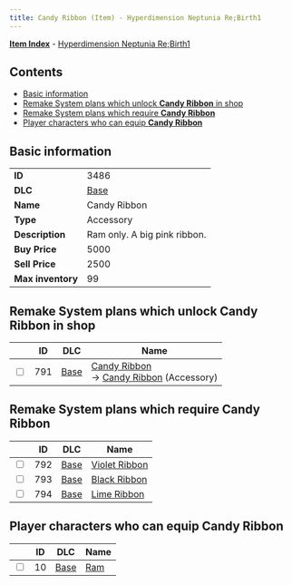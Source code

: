 ```yaml
---
title: Candy Ribbon (Item) - Hyperdimension Neptunia Re;Birth1
---
```


[**Item Index**](/neptunia/rb1/item/index.html) - [Hyperdimension Neptunia Re;Birth1](/neptunia/rb1)

## Contents

- [Basic information](#basic-information)
- [Remake System plans which unlock **Candy Ribbon** in shop](#remake-system-plans-which-unlock-candy-ribbon-in-shop)
- [Remake System plans which require **Candy Ribbon**](#remake-system-plans-which-require-candy-ribbon)
- [Player characters who can equip **Candy Ribbon**](#player-characters-who-can-equip-candy-ribbon)

## Basic information

|   |   |
| -- | -- |
| **ID** | 3486 |
| **DLC** | [Base](/neptunia/rb1/dlc/1-base.html) |
| **Name** | Candy Ribbon |
| **Type** | Accessory |
| **Description** | Ram only. A big pink ribbon. |
| **Buy Price** | 5000 |
| **Sell Price** | 2500 |
| **Max inventory** | 99 |


## Remake System plans which unlock **Candy Ribbon** in shop

|    | ID | DLC | Name |
| -- | -- | --- | ---- |
| <input type="checkbox" id="rb1-remake-1-791" class="trackbox" /> | 791 | [Base](/neptunia/rb1/dlc/1-base.html) | [Candy Ribbon](/neptunia/rb1/remake/1-791-candy-ribbon.html)<br /> → [Candy Ribbon](/neptunia/rb1/item/1-3486-candy-ribbon.html) (Accessory) |


## Remake System plans which require **Candy Ribbon**

|    | ID | DLC | Name |
| -- | -- | --- | ---- |
| <input type="checkbox" id="rb1-quest-1-792" class="trackbox" /> | 792 | [Base](/neptunia/rb1/dlc/1-base.html) | [Violet Ribbon](/neptunia/rb1/quest/1-792-violet-ribbon.html) |
| <input type="checkbox" id="rb1-quest-1-793" class="trackbox" /> | 793 | [Base](/neptunia/rb1/dlc/1-base.html) | [Black Ribbon](/neptunia/rb1/quest/1-793-black-ribbon.html) |
| <input type="checkbox" id="rb1-quest-1-794" class="trackbox" /> | 794 | [Base](/neptunia/rb1/dlc/1-base.html) | [Lime Ribbon](/neptunia/rb1/quest/1-794-lime-ribbon.html) |


## Player characters who can equip **Candy Ribbon**

|    | ID | DLC | Name |
| -- | -- | --- | ---- |
| <input type="checkbox" id="rb1-player-1-10" class="trackbox" /> | 10 | [Base](/neptunia/rb1/dlc/1-base.html) | [Ram](/neptunia/rb1/player/1-10-ram.html) |
